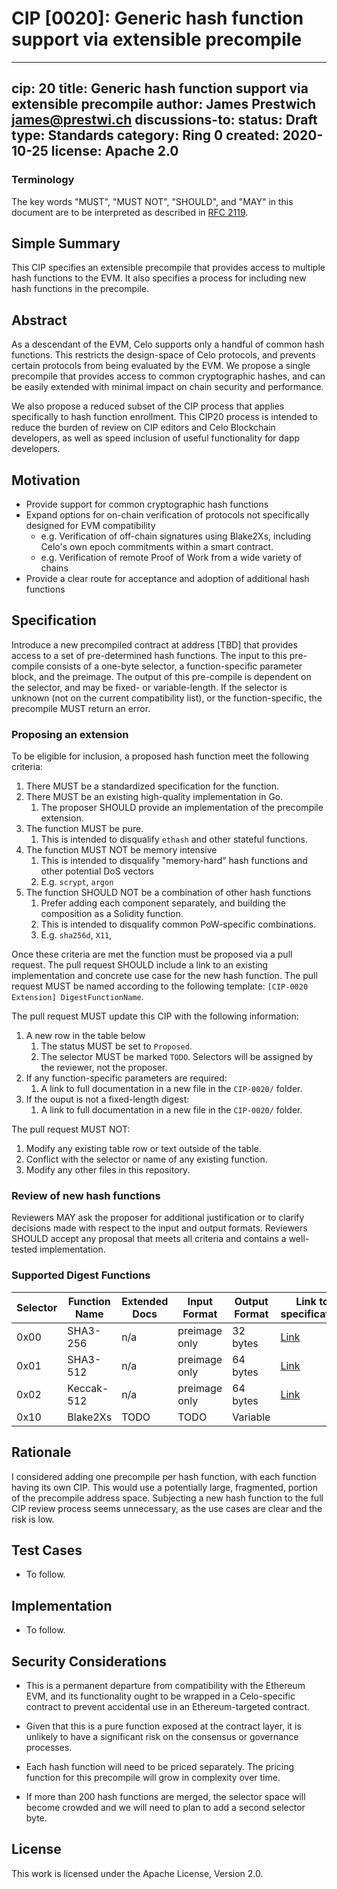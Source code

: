 # CIP [0020]: Generic hash function support via extensible precompile

---
cip: 20
title: Generic hash function support via extensible precompile
author: James Prestwich <james@prestwi.ch>
discussions-to: <URL>
status: Draft
type: Standards
category: Ring 0
created: 2020-10-25
license: Apache 2.0
---

### Terminology

The key words "MUST", "MUST NOT", "SHOULD", and "MAY" in this document are to be interpreted as described in 
[RFC 2119](https://www.rfc-editor.org/rfc/rfc2119.html).

## Simple Summary

This CIP specifies an extensible precompile that provides access to multiple
hash functions to the EVM. It also specifies a process for including new hash 
functions in the precompile.

## Abstract

As a descendant of the EVM, Celo supports only a handful of common hash 
functions. This restricts the design-space of Celo protocols, and prevents
certain protocols from being evaluated by the EVM. We propose a single 
precompile that provides access to common cryptographic hashes, and can
be easily extended with minimal impact on chain security and performance.

We also propose a reduced subset of the CIP process that applies specifically
to hash function enrollment. This CIP20 process is intended to reduce the 
burden of review on CIP editors and Celo Blockchain developers, as well as
speed inclusion of useful functionality for dapp developers. 

## Motivation

- Provide support for common cryptographic hash functions
- Expand options for on-chain verification of protocols not specifically 
designed for EVM compatibility
    - e.g. Verification of off-chain signatures using Blake2Xs, including Celo's 
    own epoch commitments within a smart contract.
    - e.g. Verification of remote Proof of Work from a wide variety of chains
- Provide a clear route for acceptance and adoption of additional hash functions

## Specification

Introduce a new precompiled contract at address [TBD] that provides access to 
a set of pre-determined hash functions. The input to this pre-compile consists 
of a one-byte selector, a function-specific parameter block, and the preimage. 
The output of this pre-compile is dependent on the selector, and may be fixed- 
or variable-length. If the selector is unknown (not on the current 
compatibility list), or the function-specific, the precompile MUST return an 
error.

### Proposing an extension

To be eligible for inclusion, a proposed hash function meet the following 
criteria:

1. There MUST be a standardized specification for the function.
1. There MUST be an existing high-quality implementation in Go.
    1. The proposer SHOULD provide an implementation of the precompile 
    extension.
1. The function MUST be pure.
    1. This is intended to disqualify `ethash` and other stateful functions.
1. The function MUST NOT be memory intensive
    1. This is intended to disqualify "memory-hard" hash functions and other 
    potential DoS vectors
    1. E.g. `scrypt`, `argon`
1. The function SHOULD NOT be a combination of other hash functions
    1. Prefer adding each component separately, and building the composition
    as a Solidity function.
    1. This is intended to disqualify common PoW-specific combinations.
    1. E.g. `sha256d`, `X11`,

Once these criteria are met the function must be proposed via a pull request. 
The pull request SHOULD include a link to an existing implementation and 
concrete use case for the new hash function. The pull request MUST be named 
according to the following template: `[CIP-0020 Extension] DigestFunctionName`.

The pull request MUST update this CIP with the following information:

1. A new row in the table below
    1. The status MUST be set to `Proposed`.
    1. The selector MUST be marked `TODO`. Selectors will be assigned by the 
    reviewer, not the proposer.
1. If any function-specific parameters are required:
    1. A link to full documentation in a new file in the `CIP-0020/` folder.
1. If the ouput is not a fixed-length digest:
    1. A link to full documentation in a new file in the `CIP-0020/` folder.


The pull request MUST NOT:

1. Modify any existing table row or text outside of the table.
1. Conflict with the selector or name of any existing function.
1. Modify any other files in this repository.

### Review of new hash functions

Reviewers MAY ask the proposer for additional justification or to clarify 
decisions made with respect to the input and output formats. Reviewers SHOULD 
accept any proposal that meets all criteria and contains a well-tested 
implementation.


### Supported Digest Functions

<!--
Update using https://www.tablesgenerator.com/markdown_tables
-->

| Selector | Function Name | Extended Docs | Input Format  | Output Format | Link to specification                                            | Status   |
|----------|---------------|---------------|---------------|---------------|------------------------------------------------------------------|----------|
| 0x00     | SHA3-256      | n/a           | preimage only | 32 bytes      | [Link](https://nvlpubs.nist.gov/nistpubs/FIPS/NIST.FIPS.202.pdf) | Proposed |
| 0x01     | SHA3-512      | n/a           | preimage only | 64 bytes      | [Link](https://nvlpubs.nist.gov/nistpubs/FIPS/NIST.FIPS.202.pdf) | Proposed |
| 0x02     | Keccak-512    | n/a           | preimage only | 64 bytes      | [Link](https://nvlpubs.nist.gov/nistpubs/FIPS/NIST.FIPS.202.pdf) | Proposed |
| 0x10     | Blake2Xs      | TODO          | TODO          | Variable      |                                                                  | Proposed |

## Rationale

I considered adding one precompile per hash function, with each function 
having its own CIP. This would use a potentially large, fragmented, portion
of the precompile address space. Subjecting a new hash function to the full CIP
review process seems unnecessary, as the use cases are clear and the risk is 
low.

## Test Cases

* To follow.

## Implementation

* To follow.

## Security Considerations

- This is a permanent departure from compatibility with the Ethereum EVM, and 
its functionality ought to be wrapped in a Celo-specific contract to prevent 
accidental use in an Ethereum-targeted contract.

- Given that this is a pure function exposed at the contract layer, it is 
unlikely to have a significant risk on the consensus or governance processes.

- Each hash function will need to be priced separately. The pricing function for
this precompile will grow in complexity over time.

- If more than 200 hash functions are merged, the selector space will become 
crowded and we will need to plan to add a second selector byte.

## License
This work is licensed under the Apache License, Version 2.0.